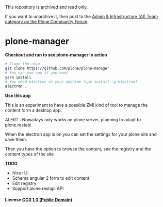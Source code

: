 This repository is archived and read only.

If you want to unarchive it, then post to the [Admin & Infrastructure (AI) Team category on the Plone Community Forum](https://community.plone.org/c/aiteam/55).

# plone-manager

**Checkout and run to see plone-manager in action**

```bash
# Clone the repo
git clone https://github.com/plone/plone-manager
# You can use npm if you want
yarn install
# You need electron on your machine (npm install -g electron)
electron .
```

**Use this app**

This is an experiment to have a possible ZMI kind of tool to manage the content form a desktop app.

ALERT : Nowadays only works on plone.server, planning to adapt to plone.restapi

When the electron app is on you can set the settings for your plone site and save them.

Then you have the option to browse the content, see the registry and the content types of the site

**TODO**

* Nicer UI
* Schema angular 2 form to edit content
* Edit registry
* Support plone.restapi API

#### License [CC0 1.0 (Public Domain)](LICENSE.md)
